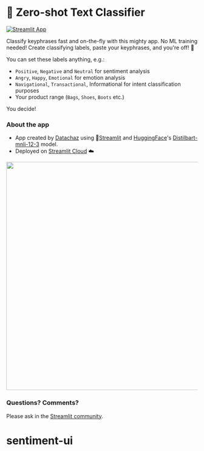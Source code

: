 
# 🤗 Zero-shot Text Classifier

[![Streamlit App](https://static.streamlit.io/badges/streamlit_badge_black_white.svg)](https://zero-shot-text-classifier.streamlitapp.com/)

Classify keyphrases fast and on-the-fly with this mighty app. No ML training needed! Create classifying labels, paste your keyphrases, and you're off! 🚀

You can set these labels anything, e.g.:
- `Positive`, `Negative` and `Neutral` for sentiment analysis
- `Angry`, `Happy`, `Emotional` for emotion analysis
- `Navigational`, `Transactional`, Informational for intent classification purposes
- Your product range (`Bags`, `Shoes`, `Boots` etc.)

You decide! 

### About the app

- App created by [Datachaz](https://twitter.com/DataChaz) using 🎈[Streamlit](https://streamlit.io/) and [HuggingFace](https://huggingface.co/inference-api)'s [Distilbart-mnli-12-3](https://huggingface.co/valhalla/distilbart-mnli-12-3) model.
- Deployed on [Streamlit Cloud](https://streamlit.io/cloud) ☁️

<img src ="https://user-images.githubusercontent.com/27242399/188645264-5d60d9d9-da7c-4a46-8681-371891655929.png" width="600px"></img>


### Questions? Comments?

Please ask in the [Streamlit community](https://discuss.streamlit.io).
# sentiment-ui
